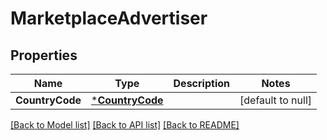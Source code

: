 # MarketplaceAdvertiser

## Properties
Name | Type | Description | Notes
------------ | ------------- | ------------- | -------------
**CountryCode** | [***CountryCode**](CountryCode.md) |  | [default to null]

[[Back to Model list]](../README.md#documentation-for-models) [[Back to API list]](../README.md#documentation-for-api-endpoints) [[Back to README]](../README.md)


